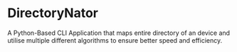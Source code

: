 # DirectoryNator
A Python-Based CLI Application that maps entire directory of an device and utilise multiple different algorithms to ensure better speed and efficiency.
